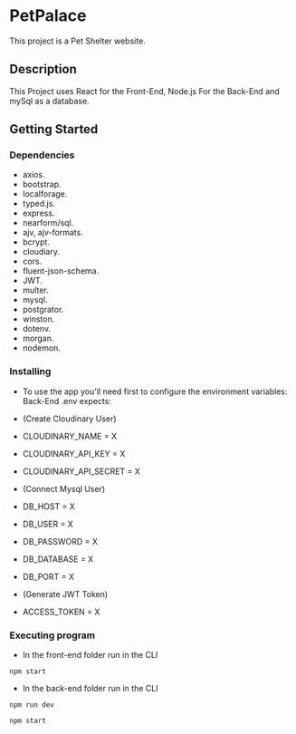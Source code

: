 # PetPalace

This project is a Pet Shelter website.

## Description

This Project uses React for the Front-End, Node.js For the Back-End and mySql as a database.

## Getting Started

### Dependencies

- axios.
- bootstrap.
- localforage.
- typed.js.
- express.
- nearform/sql.
- ajv, ajv-formats.
- bcrypt.
- cloudiary.
- cors.
- fluent-json-schema.
- JWT.
- multer.
- mysql.
- postgrator.
- winston.
- dotenv.
- morgan.
- nodemon.

### Installing

- To use the app you'll need first to configure the environment variables:
  Back-End .env expects:

- (Create Cloudinary User)

- CLOUDINARY_NAME = X
- CLOUDINARY_API_KEY = X
- CLOUDINARY_API_SECRET = X

- (Connect Mysql User)

- DB_HOST = X
- DB_USER = X
- DB_PASSWORD = X
- DB_DATABASE = X
- DB_PORT = X

- (Generate JWT Token)

- ACCESS_TOKEN = X

### Executing program

- In the front-end folder run in the CLI

```
npm start
```

- In the back-end folder run in the CLI

```
npm run dev
```

```
npm start
```
